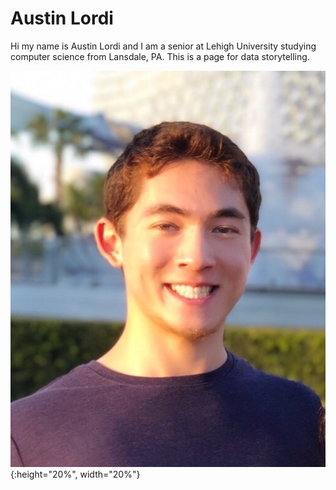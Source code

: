 # Austin Lordi

Hi my name is Austin Lordi and I am a senior at Lehigh University studying computer science from Lansdale, PA. This is a page for data storytelling.

![profile](https://github.com/alordi/alordi.github.io/blob/main/22305D82-2343-47E4-BEA2-C3D389B8D9F6.jpeg?raw=true){:height="20%", width="20%"}
